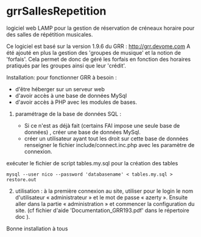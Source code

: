 # grrSallesRepetition
logiciel web LAMP pour la gestion de réservation de créneaux horaire pour des salles de répétition musicales.

Ce logiciel est basé sur la version 1.9.6 du GRR : http://grr.devome.com
A été ajouté en plus la gestion des 'groupes de musique' et la notion de 'forfais'. Cela permet de donc de géré les forfais en fonction des horaires pratiqués par les groupes ainsi que leur 'crédit'.


Installation:
pour fonctionner GRR à besoin :
 - d'être héberger sur un serveur web
 - d'avoir accès à une base de données MySql
 - d'avoir accès à PHP avec les modules de bases.


1. paramétrage de la base de données SQL :

	- Si ce n'est as déjà fait (certains FAI impose une seule base de données) , créer une base de données MySql.
	- créer un utilisateur ayant tout les droit sur cette base de données
renseigner le fichier include/connect.inc.php avec les paramètre de connexion.
	
exécuter le fichier de script tables.my.sql pour la création des tables

	mysql --user nico --password 'databasename' < tables.my.sql > restore.out




2. utilisation : à la première connexion au site, utiliser pour le login le nom d'utilisateur « administrateur » et le mot de passe « azerty ».
Ensuite aller dans la partie « administration » et commencer la configuration du site. (cf fichier d'aide 'Documentation_GRR193.pdf' dans le répertoire doc ).



Bonne installation à tous


